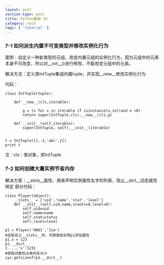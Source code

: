 ```yaml
---
layout: post
section-type: post
title: Python基础（6）
category: tech
tags: [ 'tutorial' ]
---
```

### 7-1 如何派生内置不可变类型并修改实例化行为

案例：自定义一种新类型的元组，改变内置元组的实例化行为，因为元组中的元素本身不可改变，所以对__init__()进行修改，不能改变元组中的元素。

解决方法：定义类IntTuple集成内置tuple，并实现__new__修改实例化行为

代码：
```
class IntTuple(tuple):

    def __new__(cls,iterable):

        g = (x for x in iterable if isinstance(x,int)and x >0)
        return super(IntTuple,cls).__new__(cls,g)

    def __init__(self,iterable):
        super(IntTuple, self).__init__(iterable)


t = IntTuple([1,-1,'abc',2])
print t
```
注：cls：类对象，即IntTuple
### 7-2 如何创建大量实例节省内存

解决方案：__slots__属性，用来声明实例属性名字的列表，阻止__dict__动态属性绑定
部分代码：
```
class Player(object):
	__slots__ = ['uid','name','stat','level']
	def __init__(self,uid,name,stauts=0,level=0):
		self.uid=uid
		self.name=name
		self.stat=status
		sefl.level=level

p1 = Player('0001','Jim')
#没有定义__slots__时，可随意给实例p1添加属性
p1.x = 123
p1.__dict__
{....,'x':123}
#获取对象的占用内存大小
sys.getsizeof(p1.__dict__)
```                                                                                                                                                                                                                                                                                                                                                                                                                                                                                                                                                                                                                                                                                                                                                                                                                                                                                                                                                                                                                                                                                                                                                                                                                                                                                                                                                                                                                                                                                                                                                                                                                                                                                                                                                                                                                                                                                                                                                                                                                                                                                                                                                                                                                                                                                                                                                                                                                                                                                                                                                                                                                                                                                                                                                                                                                                                                                                                                                                                                                                                                                                                                                                                                                                                                                                                                                                                                                                                                                                                                                                                                                                                                                                                                                                                                                                                                                                                                                                                                                                                                                                                                                                                                                                                                                                                                                                                                                                                                                                                                                                                                                                                                                                                                                                                                                